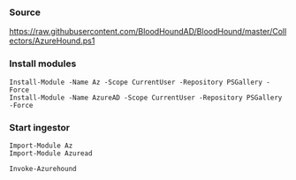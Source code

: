 ### Source
https://raw.githubusercontent.com/BloodHoundAD/BloodHound/master/Collectors/AzureHound.ps1

### Install modules
```
Install-Module -Name Az -Scope CurrentUser -Repository PSGallery -Force
Install-Module -Name AzureAD -Scope CurrentUser -Repository PSGallery -Force
```

### Start ingestor
```
Import-Module Az
Import-Module Azuread

Invoke-Azurehound
```

